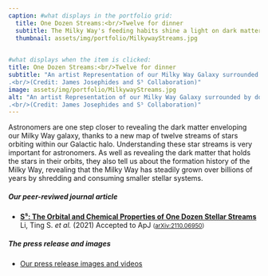 ```yaml
---
caption: #what displays in the portfolio grid:
  title: One Dozen Streams:<br/>Twelve for dinner
  subtitle: The Milky Way's feeding habits shine a light on dark matter
  thumbnail: assets/img/portfolio/MilkywayStreams.jpg
  

#what displays when the item is clicked:
title: One Dozen Streams:<br/>Twelve for dinner
subtitle: "An artist Representation of our Milky Way Galaxy surrounded by dozens of stellar streams with different lengths and masses. These streams were the companion satellite galaxies or globular clusters of the Milky Way and are being torn apart by our Galaxy's gravity. 
.<br/>(Credit: James Josephides and S⁵ Collaboration)"
image: assets/img/portfolio/MilkywayStreams.jpg
alt: "An artist Representation of our Milky Way Galaxy surrounded by dozens of stellar streams with different lengths and masses. These streams were the companion satellite galaxies or globular clusters of the Milky Way and are being torn apart by our Galaxy's gravity. 
.<br/>(Credit: James Josephides and S⁵ Collaboration)"
---
```


Astronomers are one step closer to revealing the dark matter enveloping our Milky Way galaxy, thanks to a new map of twelve streams of stars orbiting within our Galactic halo. Understanding these star streams is very important for astronomers. As well as revealing the dark matter that holds the stars in their orbits, they also tell us about the formation history of the Milky Way, revealing that the Milky Way has steadily grown over billions of years by shredding and consuming smaller stellar systems.


##### Our peer-reviwed journal article
* [**S⁵: The Orbital and Chemical Properties of One Dozen Stellar Streams**](https://ui.adsabs.harvard.edu/abs/2021arXiv211006950L)<br/>Li, Ting S. *et al.* (2021) Accepted to ApJ   <small>([arXiv:2110.06950](https://arxiv.org/abs/arXiv:2110.06950))</small>

##### The press release and images
<!-- * [Our primary press release](https://www.sydney.edu.au/news-opinion/news/2020/07/30/stars-that-time-forgot-phoenix-stream-globular-cluster-metallicity.html) (The University of Sydney) -->
* [Our press release images and videos](https://s5collab.github.io/One_Dozen_Streams)

<!-- ##### Read the press coverage
* [The stars that time forgot – at the edge of our galaxy](https://www.abc.net.au/radionational/programs/scienceshow/the-stars-that-time-forgot---at-the-edge-of-our-galaxy/12512140) (ABC)
* [Astronomers find a dying remnant from star cluster that 'shouldn't have existed'](https://www.cnet.com/news/astronomers-find-a-dying-remnant-from-star-cluster-that-shouldnt-have-existed/) (c\|net)
* [The Phoenix stellar stream rose from the ashes of an ancient star cluster](https://www.nature.com/articles/d41586-020-02046-5) (Nature)
* [911, I wanna report a robbery. Hundreds of thousands of stars stolen from a cluster. I think it was the Milky Way](https://www.theregister.com/2020/07/29/the_milky_way_gobbled_a/) (The Register)
* [The stars that time forgot](https://spaceaustralia.com/feature/stars-time-forgot) (Space Australia)
* [Remains of an Ancient Star Cluster Revealed](https://skyandtelescope.org/astronomy-news/remains-of-an-ancient-star-cluster-revealed/) (Sky & Telescope)
* [Australian scientists discover dying building block of Milky Way](https://www.smh.com.au/national/australian-scientists-discover-dying-building-block-of-milky-way-20200729-p55gin.html) (The Sydney Morning Herald)
* [Scientists Found an Ancient Graveyard of Anomalous Stars in Our Galaxy's Halo](https://www.vice.com/en_us/article/k7qp3a/scientists-found-an-ancient-graveyard-of-anomalous-stars-in-our-galaxys-halo) (Vice) -->
